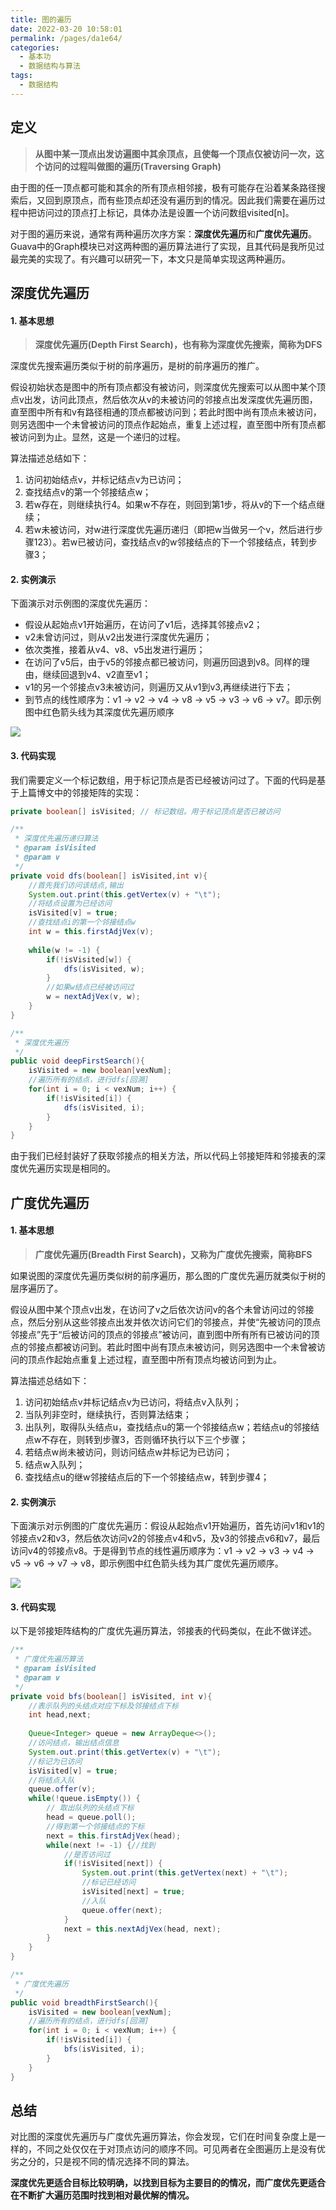 ```yaml
---
title: 图的遍历
date: 2022-03-20 10:58:01
permalink: /pages/da1e64/
categories:
  - 基本功
  - 数据结构与算法
tags:
  - 数据结构
---
```

## 定义
> **从图中某一顶点出发访遍图中其余顶点，且使每一个顶点仅被访问一次，这个访问的过程叫做图的遍历(Traversing Graph)**

由于图的任一顶点都可能和其余的所有顶点相邻接，极有可能存在沿着某条路径搜索后，又回到原顶点，而有些顶点却还没有遍历到的情况。因此我们需要在遍历过程中把访问过的顶点打上标记，具体办法是设置一个访问数组visited[n]。

对于图的遍历来说，通常有两种遍历次序方案：**深度优先遍历**和**广度优先遍历**。Guava中的Graph模块已对这两种图的遍历算法进行了实现，且其代码是我所见过最完美的实现了。有兴趣可以研究一下，本文只是简单实现这两种遍历。

## 深度优先遍历
#### 1. 基本思想
> **深度优先遍历(Depth First Search)，也有称为深度优先搜索，简称为DFS**

深度优先搜索遍历类似于树的前序遍历，是树的前序遍历的推广。

假设初始状态是图中的所有顶点都没有被访问，则深度优先搜索可以从图中某个顶点v出发，访问此顶点，然后依次从v的未被访问的邻接点出发深度优先遍历图，直至图中所有和v有路径相通的顶点都被访问到；若此时图中尚有顶点未被访问，则另选图中一个未曾被访问的顶点作起始点，重复上述过程，直至图中所有顶点都被访问到为止。显然，这是一个递归的过程。

算法描述总结如下：

1. 访问初始结点v，并标记结点v为已访问；
2. 查找结点v的第一个邻接结点w；
3. 若w存在，则继续执行4。如果w不存在，则回到第1步，将从v的下一个结点继续；
4. 若w未被访问，对w进行深度优先遍历递归（即把w当做另一个v，然后进行步骤123）。若w已被访问，查找结点v的w邻接结点的下一个邻接结点，转到步骤3；

#### 2. 实例演示
下面演示对示例图的深度优先遍历：
- 假设从起始点v1开始遍历，在访问了v1后，选择其邻接点v2；
- v2未曾访问过，则从v2出发进行深度优先遍历；
- 依次类推，接着从v4、v8、v5出发进行遍历；
- 在访问了v5后，由于v5的邻接点都已被访问，则遍历回退到v8。同样的理由，继续回退到v4、v2直至v1；
- v1的另一个邻接点v3未被访问，则遍历又从v1到v3,再继续进行下去；
- 到节点的线性顺序为：v1 -> v2 -> v4 -> v8 -> v5 -> v3 -> v6 -> v7。即示例图中红色箭头线为其深度优先遍历顺序

![](https://blog-1259322452.cos.ap-guangzhou.myqcloud.com/datastructure/20200513161505.png)

#### 3. 代码实现
我们需要定义一个标记数组，用于标记顶点是否已经被访问过了。下面的代码是基于上篇博文中的邻接矩阵的实现：

```java
private boolean[] isVisited; // 标记数组。用于标记顶点是否已被访问

/**
 * 深度优先遍历递归算法
 * @param isVisited
 * @param v
 */
private void dfs(boolean[] isVisited,int v){
	//首先我们访问该结点,输出
	System.out.print(this.getVertex(v) + "\t");
	//将结点设置为已经访问
	isVisited[v] = true;
	//查找结点i的第一个邻接结点w
	int w = this.firstAdjVex(v);
	
	while(w != -1) {
		if(!isVisited[w]) {
			dfs(isVisited, w);
		}
		//如果w结点已经被访问过
		w = nextAdjVex(v, w);
	}
}

/**
 * 深度优先遍历
 */
public void deepFirstSearch(){
	isVisited = new boolean[vexNum];
	//遍历所有的结点，进行dfs[回溯]
	for(int i = 0; i < vexNum; i++) {
		if(!isVisited[i]) {
			dfs(isVisited, i);
		}
	}
}

```

由于我们已经封装好了获取邻接点的相关方法，所以代码上邻接矩阵和邻接表的深度优先遍历实现是相同的。

## 广度优先遍历
#### 1. 基本思想
> **广度优先遍历(Breadth First Search)，又称为广度优先搜索，简称BFS**

如果说图的深度优先遍历类似树的前序遍历，那么图的广度优先遍历就类似于树的层序遍历了。

假设从图中某个顶点v出发，在访问了v之后依次访问v的各个未曾访问过的邻接点，然后分别从这些邻接点出发并依次访问它们的邻接点，并使“先被访问的顶点邻接点”先于“后被访问的顶点的邻接点”被访问，直到图中所有所有已被访问的顶点的邻接点都被访问到。若此时图中尚有顶点未被访问，则另选图中一个未曾被访问的顶点作起始点重复上述过程，直至图中所有顶点均被访问到为止。

算法描述总结如下：

1. 访问初始结点v并标记结点v为已访问，将结点v入队列；
2. 当队列非空时，继续执行，否则算法结束；
3. 出队列，取得队头结点u，查找结点u的第一个邻接结点w；若结点u的邻接结点w不存在，则转到步骤3，否则循环执行以下三个步骤；
4. 若结点w尚未被访问，则访问结点w并标记为已访问；
5. 结点w入队列；
6. 查找结点u的继w邻接结点后的下一个邻接结点w，转到步骤4；

#### 2. 实例演示
下面演示对示例图的广度优先遍历：假设从起始点v1开始遍历，首先访问v1和v1的邻接点v2和v3，然后依次访问v2的邻接点v4和v5，及v3的邻接点v6和v7，最后访问v4的邻接点v8。于是得到节点的线性遍历顺序为：v1 -> v2 -> v3 -> v4 -> v5 -> v6 -> v7 -> v8，即示例图中红色箭头线为其广度优先遍历顺序。

![](https://blog-1259322452.cos.ap-guangzhou.myqcloud.com/datastructure/20200513161528.png)

#### 3. 代码实现
以下是邻接矩阵结构的广度优先遍历算法，邻接表的代码类似，在此不做详述。
```java
/**
 * 广度优先遍历算法
 * @param isVisited
 * @param v
 */
private void bfs(boolean[] isVisited, int v){
	//表示队列的头结点对应下标及邻接结点下标
	int head,next;
	
	Queue<Integer> queue = new ArrayDeque<>();
	//访问结点，输出结点信息
	System.out.print(this.getVertex(v) + "\t");
	//标记为已访问
    isVisited[v] = true;
    //将结点入队
    queue.offer(v);
    while(!queue.isEmpty()) {
    	// 取出队列的头结点下标
    	head = queue.poll();
    	//得到第一个邻接结点的下标
    	next = this.firstAdjVex(head);
    	while(next != -1) {//找到
    		//是否访问过
			if(!isVisited[next]) {
				System.out.print(this.getVertex(next) + "\t");
				//标记已经访问
				isVisited[next] = true;
				//入队
				queue.offer(next);
			}
			next = this.nextAdjVex(head, next);
    	}
    }
}

/**
 * 广度优先遍历
 */
public void breadthFirstSearch(){
	isVisited = new boolean[vexNum];
	//遍历所有的结点，进行dfs[回溯]
	for(int i = 0; i < vexNum; i++) {
		if(!isVisited[i]) {
			bfs(isVisited, i);
		}
	}
}
```
## 总结
对比图的深度优先遍历与广度优先遍历算法，你会发现，它们在时间复杂度上是一样的，不同之处仅仅在于对顶点访问的顺序不同。可见两者在全图遍历上是没有优劣之分的，只是视不同的情况选择不同的算法。

**深度优先更适合目标比较明确，以找到目标为主要目的的情况，而广度优先更适合在不断扩大遍历范围时找到相对最优解的情况。**